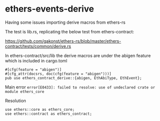 # ethers-events-derive

Having some issues importing derive macros from ethers-rs 

The test is lib.rs, replicating the below test from ethers-contract: 

https://github.com/gakonst/ethers-rs/blob/master/ethers-contract/tests/common/derive.rs

In ethers-contract/src/lib the derive macros are under the abigen feature which is included in cargo.toml
```
#[cfg(feature = "abigen")]
#[cfg_attr(docsrs, doc(cfg(feature = "abigen")))]
pub use ethers_contract_derive::{abigen, EthAbiType, EthEvent};
```

Main error
`error[E0433]: failed to resolve: use of undeclared crate or module ethers_core`

Resolution
```
use ethers::core as ethers_core;
use ethers::contract as ethers_contract;
```
